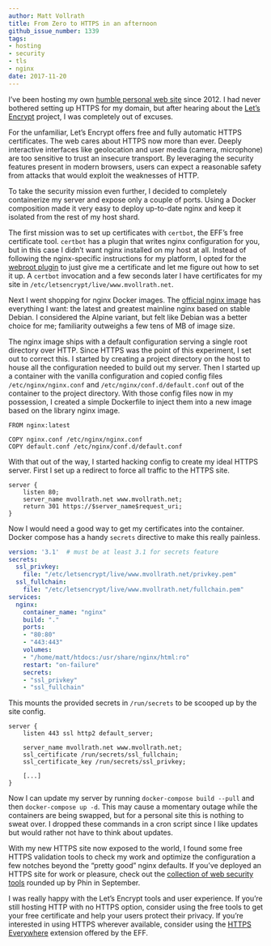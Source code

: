 ```yaml
---
author: Matt Vollrath
title: From Zero to HTTPS in an afternoon
github_issue_number: 1339
tags:
- hosting
- security
- tls
- nginx
date: 2017-11-20
---
```


I’ve been hosting my own [humble personal web site](https://mvollrath.net) since 2012. I had never bothered setting up HTTPS for my domain, but after hearing about the [Let’s Encrypt](https://letsencrypt.org/) project, I was completely out of excuses.

For the unfamiliar, Let’s Encrypt offers free and fully automatic HTTPS certificates. The web cares about HTTPS now more than ever. Deeply interactive interfaces like geolocation and user media (camera, microphone) are too sensitive to trust an insecure transport. By leveraging the security features present in modern browsers, users can expect a reasonable safety from attacks that would exploit the weaknesses of HTTP.

To take the security mission even further, I decided to completely containerize my server and expose only a couple of ports. Using a Docker composition made it very easy to deploy up-to-date nginx and keep it isolated from the rest of my host shard.

The first mission was to set up certificates with `certbot`, the EFF’s free certificate tool. `certbot` has a plugin that writes nginx configuration for you, but in this case I didn’t want nginx installed on my host at all. Instead of following the nginx-specific instructions for my platform, I opted for the [webroot plugin](https://certbot.eff.org/docs/using.html#webroot) to just give me a certificate and let me figure out how to set it up. A `certbot` invocation and a few seconds later I have certificates for my site in `/etc/letsencrypt/live/www.mvollrath.net`.

Next I went shopping for nginx Docker images. The [official nginx image](https://store.docker.com/images/nginx) has everything I want: the latest and greatest mainline nginx based on stable Debian. I considered the Alpine variant, but felt like Debian was a better choice for me; familiarity outweighs a few tens of MB of image size.

The nginx image ships with a default configuration serving a single root directory over HTTP. Since HTTPS was the point of this experiment, I set out to correct this. I started by creating a project directory on the host to house all the configuration needed to build out my server. Then I started up a container with the vanilla configuration and copied config files `/etc/nginx/nginx.conf` and `/etc/nginx/conf.d/default.conf` out of the container to the project directory. With those config files now in my possession, I created a simple Dockerfile to inject them into a new image based on the library nginx image.

```docker
FROM nginx:latest

COPY nginx.conf /etc/nginx/nginx.conf
COPY default.conf /etc/nginx/conf.d/default.conf
```

With that out of the way, I started hacking config to create my ideal HTTPS server. First I set up a redirect to force all traffic to the HTTPS site.

```nginx
server {
    listen 80;
    server_name mvollrath.net www.mvollrath.net;
    return 301 https://$server_name$request_uri;
}
```

Now I would need a good way to get my certificates into the container. Docker compose has a handy `secrets` directive to make this really painless.

```yaml
version: '3.1'  # must be at least 3.1 for secrets feature
secrets:
  ssl_privkey:
    file: "/etc/letsencrypt/live/www.mvollrath.net/privkey.pem"
  ssl_fullchain:
    file: "/etc/letsencrypt/live/www.mvollrath.net/fullchain.pem"
services:
  nginx:
    container_name: "nginx"
    build: "."
    ports:
    - "80:80"
    - "443:443"
    volumes:
    - "/home/matt/htdocs:/usr/share/nginx/html:ro"
    restart: "on-failure"
    secrets:
    - "ssl_privkey"
    - "ssl_fullchain"
```

This mounts the provided secrets in `/run/secrets` to be scooped up by the site config.

```nginx
server {
    listen 443 ssl http2 default_server;

    server_name mvollrath.net www.mvollrath.net;
    ssl_certificate /run/secrets/ssl_fullchain;
    ssl_certificate_key /run/secrets/ssl_privkey;

    [...]
}
```

Now I can update my server by running `docker-compose build --pull` and then `docker-compose up -d`. This may cause a momentary outage while the containers are being swapped, but for a personal site this is nothing to sweat over. I dropped these commands in a cron script since I like updates but would rather not have to think about updates.

With my new HTTPS site now exposed to the world, I found some free HTTPS validation tools to check my work and optimize the configuration a few notches beyond the “pretty good” nginx defaults. If you’ve deployed an HTTPS site for work or pleasure, check out the [collection of web security tools](/blog/2017/09/web-security-services-roundup/) rounded up by Phin in September.

I was really happy with the Let’s Encrypt tools and user experience. If you’re still hosting HTTP with no HTTPS option, consider using the free tools to get your free certificate and help your users protect their privacy. If you’re interested in using HTTPS wherever available, consider using the [HTTPS Everywhere](https://www.eff.org/https-everywhere) extension offered by the EFF.
